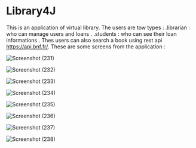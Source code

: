 # Library4J
This is an application of virtual library. The users are tow types : 
.librarian : who can manage users and loans .
.students : who can see their loan informations .
Thes users can also search a book using rest api https://api.bnf.fr/.
These are some screens from the application :

![Screenshot (231)](https://user-images.githubusercontent.com/100642085/169689128-7833ef2f-f783-4c79-97af-f6a4c6fa6eb9.png)

![Screenshot (232)](https://user-images.githubusercontent.com/100642085/169689178-ca9153c0-4515-4e89-8029-e9a3e3e1cce1.png)

![Screenshot (233)](https://user-images.githubusercontent.com/100642085/169689232-68be273f-4ae0-4bb6-8805-c8eca66df395.png)

![Screenshot (234)](https://user-images.githubusercontent.com/100642085/169689434-9d9c45f4-a7ee-4751-896d-18585365d4ac.png)

![Screenshot (235)](https://user-images.githubusercontent.com/100642085/169689471-3a8d8653-7061-4382-93e9-2580d7d915e1.png)

![Screenshot (236)](https://user-images.githubusercontent.com/100642085/169689508-51f9e77c-d098-452b-bcbc-a6b15145d704.png)

![Screenshot (237)](https://user-images.githubusercontent.com/100642085/169689561-593d1177-f058-4c4e-916a-8a3e3ac7f326.png)

![Screenshot (238)](https://user-images.githubusercontent.com/100642085/169689610-e38af13d-c50b-460f-9c3b-dd379f055477.png)

